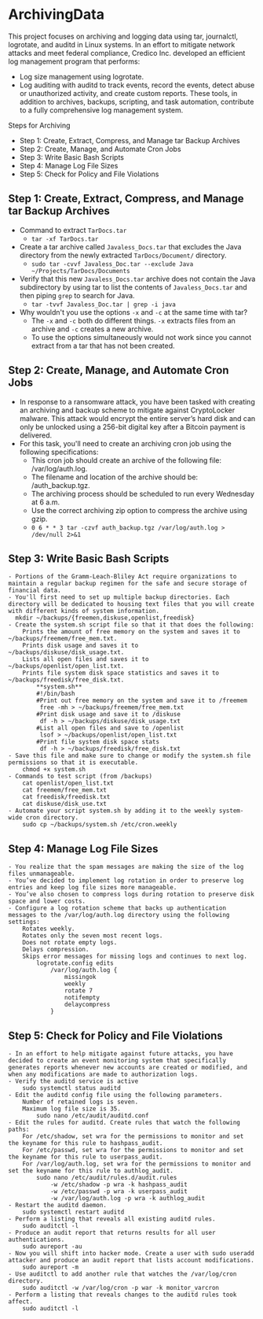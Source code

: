 # ArchivingData
  This project focuses on archiving and logging data using tar, journalctl, logrotate, and auditd in Linux systems.
  In an effort to mitigate network attacks and meet federal compliance, Credico Inc. developed an efficient log management program that performs:
  - Log size management using logrotate.
  - Log auditing with auditd to track events, record the events, detect abuse or unauthorized activity, and create custom reports.
  These tools, in addition to archives, backups, scripting, and task automation, contribute to a fully comprehensive log management system.
  
  Steps for Archiving
  - Step 1: Create, Extract, Compress, and Manage tar Backup Archives
  - Step 2: Create, Manage, and Automate Cron Jobs
  - Step 3: Write Basic Bash Scripts
  - Step 4: Manage Log File Sizes
  - Step 5: Check for Policy and File Violations

## Step 1: Create, Extract, Compress, and Manage tar Backup Archives
- Command to extract `TarDocs.tar` 
  -  ```tar -xf TarDocs.tar```
- Create a tar archive called `Javaless_Docs.tar` that excludes the Java directory from the newly extracted `TarDocs/Document/` directory.
  -  ```sudo tar -cvvf Javaless_Doc.tar --exclude Java ~/Projects/TarDocs/Documents```
- Verify that this new `Javaless_Docs.tar` archive does not contain the Java subdirectory by using tar to list the contents of `Javaless_Docs.tar` and then piping `grep` to       search for Java.
  -  ```tar -tvvf Javaless_Doc.tar | grep -i java```
- Why wouldn't you use the options `-x` and `-c` at the same time with tar?
  - The `-x` and `-c` both do different things.  `-x` extracts files from an archive and `-c` creates a new archive.   
  - To use the options simultaneously would not work since you cannot extract from a tar that has not been created.  
      
## Step 2: Create, Manage, and Automate Cron Jobs
- In response to a ransomware attack, you have been tasked with creating an archiving and backup scheme to mitigate against CryptoLocker malware. 
  This attack would encrypt the entire server’s hard disk and can only be unlocked using a 256-bit digital key after a Bitcoin payment is delivered.
- For this task, you'll need to create an archiving cron job using the following specifications:
  - This cron job should create an archive of the following file: /var/log/auth.log.
  - The filename and location of the archive should be: /auth_backup.tgz.
  - The archiving process should be scheduled to run every Wednesday at 6 a.m.
  - Use the correct archiving zip option to compress the archive using gzip.
  - ```0 6 * * 3 tar -czvf auth_backup.tgz /var/log/auth.log > /dev/null 2>&1```
    
## Step 3: Write Basic Bash Scripts
    - Portions of the Gramm-Leach-Bliley Act require organizations to maintain a regular backup regimen for the safe and secure storage of financial data.
    - You'll first need to set up multiple backup directories. Each directory will be dedicated to housing text files that you will create with different kinds of system information.
      mkdir ~/backups/{freemen,diskuse,openlist,freedisk}
    - Create the system.sh script file so that it that does the following:
        Prints the amount of free memory on the system and saves it to ~/backups/freemem/free_mem.txt.
        Prints disk usage and saves it to ~/backups/diskuse/disk_usage.txt.
        Lists all open files and saves it to ~/backups/openlist/open_list.txt.
        Prints file system disk space statistics and saves it to ~/backups/freedisk/free_disk.txt.
            **system.sh**
            #!/bin/bash
            #Print out free memory on the system and save it to /freemem
             free -mh > ~/backups/freemem/free_mem.txt
            #Print disk usage and save it to /diskuse
             df -h > ~/backups/diskuse/disk_usage.txt
            #List all open files and save to /openlist
             lsof > ~/backups/openlist/open_list.txt
            #Print file system disk space stats
             df -h > ~/backups/freedisk/free_disk.txt
    - Save this file and make sure to change or modify the system.sh file permissions so that it is executable.
        chmod +x system.sh
    - Commands to test script (from /backups)
        cat openlist/open_list.txt
        cat freemem/free_mem.txt
        cat freedisk/freedisk.txt
        cat diskuse/disk_use.txt
    - Automate your script system.sh by adding it to the weekly system-wide cron directory.
        sudo cp ~/backups/system.sh /etc/cron.weekly
        
## Step 4: Manage Log File Sizes
    - You realize that the spam messages are making the size of the log files unmanageable.
    - You’ve decided to implement log rotation in order to preserve log entries and keep log file sizes more manageable. 
    - You’ve also chosen to compress logs during rotation to preserve disk space and lower costs.
    - Configure a log rotation scheme that backs up authentication messages to the /var/log/auth.log directory using the following settings:
        Rotates weekly.
        Rotates only the seven most recent logs.
        Does not rotate empty logs.
        Delays compression.
        Skips error messages for missing logs and continues to next log.
            logrotate.config edits
                /var/log/auth.log {
                    missingok
                    weekly
                    rotate 7
                    notifempty
                    delaycompress
                }
 
## Step 5: Check for Policy and File Violations
    - In an effort to help mitigate against future attacks, you have decided to create an event monitoring system that specifically generates reports whenever new accounts are created or modified, and when any modifications are made to authorization logs.
    - Verify the auditd service is active
        sudo systemctl status auditd
    - Edit the auditd config file using the following parameters.
        Number of retained logs is seven.
        Maximum log file size is 35.
            sudo nano /etc/audit/auditd.conf
    - Edit the rules for auditd. Create rules that watch the following paths:
        For /etc/shadow, set wra for the permissions to monitor and set the keyname for this rule to hashpass_audit.
        For /etc/passwd, set wra for the permissions to monitor and set the keyname for this rule to userpass_audit.
        For /var/log/auth.log, set wra for the permissions to monitor and set the keyname for this rule to authlog_audit.
            sudo nano /etc/audit/rules.d/audit.rules
                -w /etc/shadow -p wra -k hashpass_audit
                -w /etc/passwd -p wra -k userpass_audit
                -w /var/log/auth.log -p wra -k authlog_audit
    - Restart the auditd daemon.
        sudo systemctl restart auditd
    - Perform a listing that reveals all existing auditd rules.
        sudo auditctl -l
    - Produce an audit report that returns results for all user authentications.
        sudo aureport -au
    - Now you will shift into hacker mode. Create a user with sudo useradd attacker and produce an audit report that lists account modifications.
        sudo aureport -m 
    - Use auditctl to add another rule that watches the /var/log/cron directory.
        sudo auditctl -w /var/log/cron -p war -k monitor_varcron
    - Perform a listing that reveals changes to the auditd rules took affect.
        sudo auditctl -l

